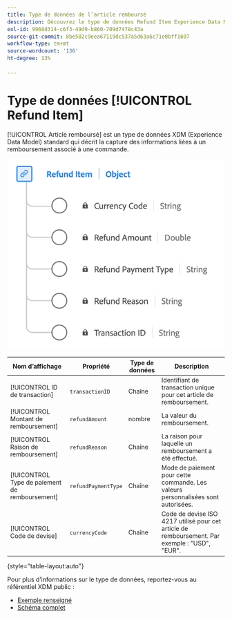 ```yaml
---
title: Type de données de l’article remboursé
description: Découvrez le type de données Refund Item Experience Data Model (XDM).
exl-id: 9968d314-c6f3-49d9-b860-709d7478c43a
source-git-commit: 8be502c9eea67119dc537a5d63a6c71e0bff1697
workflow-type: tm+mt
source-wordcount: '136'
ht-degree: 13%

---
```


# Type de données [!UICONTROL Refund Item]

[!UICONTROL Article remboursé] est un type de données XDM (Experience Data Model) standard qui décrit la capture des informations liées à un remboursement associé à une commande.

![Schéma du type de données Article remboursé.](../images/data-types/refund-item.png)

| Nom d’affichage | Propriété | Type de données | Description |
|--------------------|-----------------------|-----------|---------------------------------------------------------------------------------------------------|
| [!UICONTROL ID de transaction] | `transactionID` | Chaîne | Identifiant de transaction unique pour cet article de remboursement. |
| [!UICONTROL Montant de remboursement] | `refundAmount` | nombre | La valeur du remboursement. |
| [!UICONTROL Raison de remboursement] | `refundReason` | Chaîne | La raison pour laquelle un remboursement a été effectué. |
| [!UICONTROL Type de paiement de remboursement] | `refundPaymentType` | Chaîne | Mode de paiement pour cette commande. Les valeurs personnalisées sont autorisées. |
| [!UICONTROL Code de devise] | `currencyCode` | Chaîne | Code de devise ISO 4217 utilisé pour cet article de remboursement. Par exemple : &quot;USD&quot;, &quot;EUR&quot;. |

{style="table-layout:auto"}

Pour plus d’informations sur le type de données, reportez-vous au référentiel XDM public :

* [Exemple renseigné](https://github.com/adobe/xdm/blob/master/components/datatypes/refunditem.example.1.json)
* [Schéma complet](https://github.com/adobe/xdm/blob/master/components/datatypes/refunditem.schema.json)

